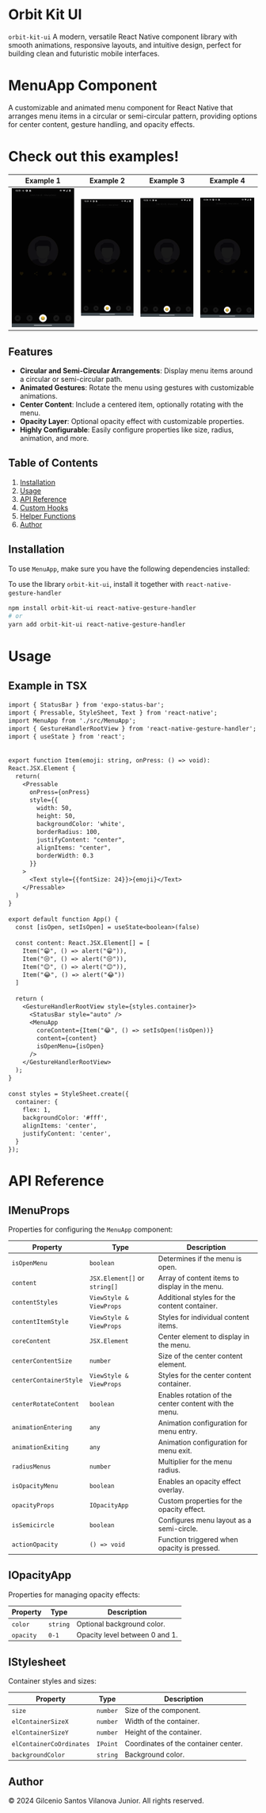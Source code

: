 # Orbit Kit UI

`orbit-kit-ui` A modern, versatile React Native component library with smooth animations, responsive layouts, and intuitive design, perfect for building clean and futuristic mobile interfaces.

# MenuApp Component

A customizable and animated menu component for React Native that arranges menu items in a circular or semi-circular pattern, providing options for center content, gesture handling, and opacity effects.

# Check out this examples!

| Example 1               | Example 2               | Example 3               | Example 4               |
|-----------------------|-----------------------|-----------------------|-----------------------|
| ![Example1](https://github.com/gilcenio/orbit-kit-ui/blob/main/gifs/video%202.gif?raw=true) | ![Example2](https://github.com/gilcenio/orbit-kit-ui/blob/main/gifs/video%203.gif?raw=true) | ![Example3](https://github.com/gilcenio/orbit-kit-ui/blob/main/gifs/video%204.gif?raw=true) | ![Example4](https://github.com/gilcenio/orbit-kit-ui/blob/main/gifs/video%205.gif?raw=true)


## Features

- **Circular and Semi-Circular Arrangements**: Display menu items around a circular or semi-circular path.
- **Animated Gestures**: Rotate the menu using gestures with customizable animations.
- **Center Content**: Include a centered item, optionally rotating with the menu.
- **Opacity Layer**: Optional opacity effect with customizable properties.
- **Highly Configurable**: Easily configure properties like size, radius, animation, and more.

## Table of Contents

1. [Installation](#installation)
2. [Usage](#usage)
3. [API Reference](#api-reference)
4. [Custom Hooks](#custom-hooks)
5. [Helper Functions](#helper-functions)
6. [Author](#author)

## Installation

To use `MenuApp`, make sure you have the following dependencies installed:

To use the library `orbit-kit-ui`, install it together with `react-native-gesture-handler`

```bash
npm install orbit-kit-ui react-native-gesture-handler
# or
yarn add orbit-kit-ui react-native-gesture-handler
```
# Usage

## Example in TSX

```tsx
import { StatusBar } from 'expo-status-bar';
import { Pressable, StyleSheet, Text } from 'react-native';
import MenuApp from './src/MenuApp';
import { GestureHandlerRootView } from 'react-native-gesture-handler';
import { useState } from 'react';


export function Item(emoji: string, onPress: () => void): React.JSX.Element {
  return(
    <Pressable 
      onPress={onPress} 
      style={{
        width: 50, 
        height: 50, 
        backgroundColor: 'white', 
        borderRadius: 100,
        justifyContent: "center",
        alignItems: "center",
        borderWidth: 0.3
      }}
    >
      <Text style={{fontSize: 24}}>{emoji}</Text>
    </Pressable>
  )
}

export default function App() {
  const [isOpen, setIsOpen] = useState<boolean>(false)

  const content: React.JSX.Element[] = [
    Item("😁", () => alert("😁")),
    Item("😒", () => alert("😒")),
    Item("😊", () => alert("😊")),
    Item("😂", () => alert("😂"))
  ]

  return (
    <GestureHandlerRootView style={styles.container}>
      <StatusBar style="auto" />
      <MenuApp
        coreContent={Item("😂", () => setIsOpen(!isOpen))}
        content={content}
        isOpenMenu={isOpen}
      />
    </GestureHandlerRootView>
  );
}

const styles = StyleSheet.create({
  container: {
    flex: 1,
    backgroundColor: '#fff',
    alignItems: 'center',
    justifyContent: 'center',
  }
});
```

# API Reference

## IMenuProps

Properties for configuring the `MenuApp` component:

| Property              | Type                              | Description                                                    |
|-----------------------|-----------------------------------|----------------------------------------------------------------|
| `isOpenMenu`          | `boolean`                         | Determines if the menu is open.                                |
| `content`             | `JSX.Element[]` or `string[]`     | Array of content items to display in the menu.                 |
| `contentStyles`       | `ViewStyle & ViewProps`           | Additional styles for the content container.                   |
| `contentItemStyle`    | `ViewStyle & ViewProps`           | Styles for individual content items.                           |
| `coreContent`         | `JSX.Element`                     | Center element to display in the menu.                         |
| `centerContentSize`   | `number`                          | Size of the center content element.                            |
| `centerContainerStyle`| `ViewStyle & ViewProps`           | Styles for the center content container.                       |
| `centerRotateContent` | `boolean`                         | Enables rotation of the center content with the menu.          |
| `animationEntering`   | `any`                             | Animation configuration for menu entry.                        |
| `animationExiting`    | `any`                             | Animation configuration for menu exit.                         |
| `radiusMenus`         | `number`                          | Multiplier for the menu radius.                                |
| `isOpacityMenu`       | `boolean`                         | Enables an opacity effect overlay.                             |
| `opacityProps`        | `IOpacityApp`                     | Custom properties for the opacity effect.                      |
| `isSemicircle`        | `boolean`                         | Configures menu layout as a semi-circle.                       |
| `actionOpacity`       | `() => void`                      | Function triggered when opacity is pressed.                    |

## IOpacityApp

Properties for managing opacity effects:

| Property              | Type          | Description                                                    |
|-----------------------|---------------|----------------------------------------------------------------|
| `color`               | `string`      | Optional background color.                                     |
| `opacity`             | `0-1`         | Opacity level between 0 and 1.                                 |

## IStylesheet

Container styles and sizes:

| Property              | Type              | Description                                                    |
|-----------------------|-------------------|----------------------------------------------------------------|
| `size`                | `number`          | Size of the component.                                         |
| `elContainerSizeX`    | `number`          | Width of the container.                                        |
| `elContainerSizeY`    | `number`          | Height of the container.                                       |
| `elContainerCoOrdinates` | `IPoint`       | Coordinates of the container center.                           |
| `backgroundColor`     | `string`          | Background color.   

## Author

© 2024 Gilcenio Santos Vilanova Junior. All rights reserved.


